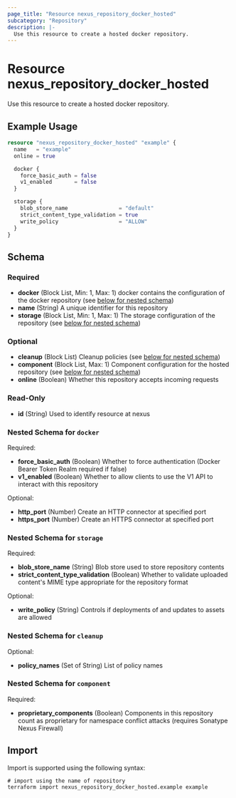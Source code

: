 ```yaml
---
page_title: "Resource nexus_repository_docker_hosted"
subcategory: "Repository"
description: |-
  Use this resource to create a hosted docker repository.
---
```

# Resource nexus_repository_docker_hosted
Use this resource to create a hosted docker repository.
## Example Usage
```terraform
resource "nexus_repository_docker_hosted" "example" {
  name   = "example"
  online = true

  docker {
    force_basic_auth = false
    v1_enabled       = false
  }

  storage {
    blob_store_name                = "default"
    strict_content_type_validation = true
    write_policy                   = "ALLOW"
  }
}
```
<!-- schema generated by tfplugindocs -->
## Schema

### Required

- **docker** (Block List, Min: 1, Max: 1) docker contains the configuration of the docker repository (see [below for nested schema](#nestedblock--docker))
- **name** (String) A unique identifier for this repository
- **storage** (Block List, Min: 1, Max: 1) The storage configuration of the repository (see [below for nested schema](#nestedblock--storage))

### Optional

- **cleanup** (Block List) Cleanup policies (see [below for nested schema](#nestedblock--cleanup))
- **component** (Block List, Max: 1) Component configuration for the hosted repository (see [below for nested schema](#nestedblock--component))
- **online** (Boolean) Whether this repository accepts incoming requests

### Read-Only

- **id** (String) Used to identify resource at nexus

<a id="nestedblock--docker"></a>
### Nested Schema for `docker`

Required:

- **force_basic_auth** (Boolean) Whether to force authentication (Docker Bearer Token Realm required if false)
- **v1_enabled** (Boolean) Whether to allow clients to use the V1 API to interact with this repository

Optional:

- **http_port** (Number) Create an HTTP connector at specified port
- **https_port** (Number) Create an HTTPS connector at specified port


<a id="nestedblock--storage"></a>
### Nested Schema for `storage`

Required:

- **blob_store_name** (String) Blob store used to store repository contents
- **strict_content_type_validation** (Boolean) Whether to validate uploaded content's MIME type appropriate for the repository format

Optional:

- **write_policy** (String) Controls if deployments of and updates to assets are allowed


<a id="nestedblock--cleanup"></a>
### Nested Schema for `cleanup`

Optional:

- **policy_names** (Set of String) List of policy names


<a id="nestedblock--component"></a>
### Nested Schema for `component`

Required:

- **proprietary_components** (Boolean) Components in this repository count as proprietary for namespace conflict attacks (requires Sonatype Nexus Firewall)
## Import
Import is supported using the following syntax:
```shell
# import using the name of repository
terraform import nexus_repository_docker_hosted.example example
```
